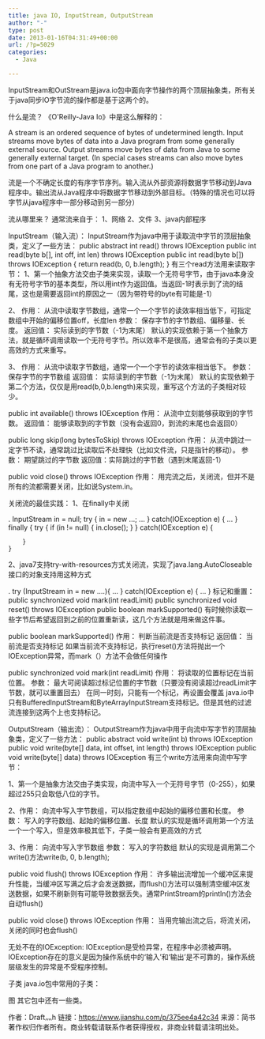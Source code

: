 ```yaml
---
title: java IO, InputStream, OutputStream
author: "-"
type: post
date: 2013-01-16T04:31:49+00:00
url: /?p=5029
categories:
  - Java

---
```


InputStream和OutStream是java.io包中面向字节操作的两个顶层抽象类，所有关于java同步IO字节流的操作都是基于这两个的。

什么是流？
《O'Reilly-Java Io》中是这么解释的：

A stream is an ordered sequence of bytes of undetermined length. Input streams move bytes
of data into a Java program from some generally external source. Output streams move bytes
of data from Java to some generally external target. (In special cases streams can also move
bytes from one part of a Java program to another.)

流是一个不确定长度的有序字节序列。输入流从外部资源将数据字节移动到Java程序中。输出流从Java程序中将数据字节移动到外部目标。（特殊的情况也可以将字节从java程序中一部分移动到另一部分）

流从哪里来？
通常流来自于：
1、网络
2、文件
3、java内部程序

InputStream（输入流）：
InputStream作为java中用于读取流中字节的顶层抽象类，定义了一些方法：
public abstract int read() throws IOException
public int read(byte b[], int off, int len) throws IOException
public int read(byte b[]) throws IOException {
        return read(b, 0, b.length);
}
有三个read方法用来读取字节：
1、第一个抽象方法交由子类来实现，读取一个无符号字节，由于java本身没有无符号字节的基本类型，所以用int作为返回值。当返回-1时表示到了流的结尾，这也是需要返回int的原因之一（因为带符号的byte有可能是-1）

2、
作用： 从流中读取字节数组，通常一个一个字节的读效率相当低下，可指定数组中开始的偏移位置off，长度len
参数： 保存字节的字节数组、偏移量、长度。
返回值： 实际读到的字节数（-1为末尾）
默认的实现依赖于第一个抽象方法，就是循环调用读取一个无符号字节。所以效率不是很高，通常会有的子类以更高效的方式来重写。

3、
作用： 从流中读取字节数组，通常一个一个字节的读效率相当低下。
参数： 保存字节的字节数组
返回值： 实际读到的字节数（-1为末尾）
默认的实现依赖于第二个方法，仅仅是用read(b,0,b.length)来实现，重写这个方法的子类相对较少。

public int available() throws IOException
作用： 从流中立刻能够获取到的字节数。
返回值： 能够读取到的字节数（没有会返回0，到流的末尾也会返回0）

public long skip(long bytesToSkip) throws IOException
作用： 从流中跳过一定字节不读，通常跳过比读取后不处理快（比如文件流，只是指针的移动）。
参数： 期望跳过的字节数
返回值：实际跳过的字节数（遇到末尾返回-1）

public void close() throws IOException
作用： 用完流之后，关闭流，但并不是所有的流都需要关闭，比如说System.in。

关闭流的最佳实践：
1、在finally中关闭

.
    InputStream in = null;
    try {
        in = new ...;
        ...
    } catch(IOException e) {
        ...
    } finally {
        try {
            if (in != null) {
                in.close();
            }
        } catch(IOException e) {
    
        }
    }
2、java7支持try-with-resources方式关闭流，实现了java.lang.AutoCloseable接口的对象支持用这种方式

.
    try (InputStream in = new ....){
        ...
    } catch(IOException e) {
        ...
    }
标记和重置：
public synchronized void mark(int readLimit)
public synchronized void reset() throws IOException
public boolean markSupported()
有时候你读取一些字节后希望返回到之前的位置重新读，这几个方法就是用来做这件事。

public boolean markSupported()
作用： 判断当前流是否支持标记
返回值： 当前流是否支持标记
如果当前流不支持标记，执行reset()方法将抛出一个IOException异常，而mark（）方法不会做任何操作

public synchronized void mark(int readLimit)
作用： 将读取的位置标记在当前位置。
参数： 最大可阅读超过标记位置的字节数（只要没有阅读超过readLimit字节数，就可以重置回去）
在同一时刻，只能有一个标记，再设置会覆盖
java.io中只有BufferedInputStream和ByteArrayInputStream支持标记。但是其他的过滤流连接到这两个上也支持标记。

OutputStream（输出流）：
OutputStream作为java中用于向流中写字节的顶层抽象类，定义了一些方法：
public abstract void write(int b) throws IOException
public void write(byte[] data, int offset, int length) throws IOException
public void write(byte[] data) throws IOException
有三个write方法用来向流中写字节：

1、第一个是抽象方法交由子类实现，向流中写入一个无符号字节（0-255），如果超过255只会取低八位的字节。

2、作用： 向流中写入字节数组，可以指定数组中起始的偏移位置和长度。
参数： 写入的字符数组、起始的偏移位置、长度
默认的实现是循环调用第一个方法一个一个写入，但是效率极其低下，子类一般会有更高效的方式

3、作用： 向流中写入字节数组
参数： 写入的字符数组
默认的实现是调用第二个write()方法write(b, 0, b.length);

public void flush() throws IOException
作用： 许多输出流增加一个缓冲区来提升性能，当缓冲区写满之后才会发送数据，而flush()方法可以强制清空缓冲区发送数据，如果不刷新则有可能导致数据丢失。通常PrintStream的println()方法会自动flush()

public void close() throws IOException
作用： 当用完输出流之后，将流关闭，关闭的同时也会flush()

无处不在的IOException:
IOException是受检异常，在程序中必须被声明。
IOException存在的意义是因为操作系统中的‘输入’和‘输出’是不可靠的，操作系统层级发生的异常是不受程序控制。

子类
java.io包中常用的子类：

图
其它包中还有一些类。

作者：Draft灬h
链接：https://www.jianshu.com/p/375ee4a42c34
来源：简书
著作权归作者所有。商业转载请联系作者获得授权，非商业转载请注明出处。
